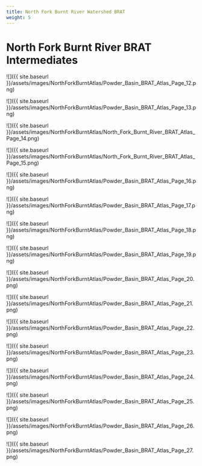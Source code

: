 ```yaml
---
title: North Fork Burnt River Watershed BRAT
weight: 5
---
```


# North Fork Burnt River BRAT Intermediates

![]({{ site.baseurl }}/assets/images/NorthForkBurntAtlas/Powder_Basin_BRAT_Atlas_Page_12.png)

![]({{ site.baseurl }}/assets/images/NorthForkBurntAtlas/Powder_Basin_BRAT_Atlas_Page_13.png)

![]({{ site.baseurl }}/assets/images/NorthForkBurntAtlas/North_Fork_Burnt_River_BRAT_Atlas_Page_14.png)

![]({{ site.baseurl }}/assets/images/NorthForkBurntAtlas/North_Fork_Burnt_River_BRAT_Atlas_Page_15.png)

![]({{ site.baseurl }}/assets/images/NorthForkBurntAtlas/Powder_Basin_BRAT_Atlas_Page_16.png)

![]({{ site.baseurl }}/assets/images/NorthForkBurntAtlas/Powder_Basin_BRAT_Atlas_Page_17.png)

![]({{ site.baseurl }}/assets/images/NorthForkBurntAtlas/Powder_Basin_BRAT_Atlas_Page_18.png)

![]({{ site.baseurl }}/assets/images/NorthForkBurntAtlas/Powder_Basin_BRAT_Atlas_Page_19.png)

![]({{ site.baseurl }}/assets/images/NorthForkBurntAtlas/Powder_Basin_BRAT_Atlas_Page_20.png)

![]({{ site.baseurl }}/assets/images/NorthForkBurntAtlas/Powder_Basin_BRAT_Atlas_Page_21.png)

![]({{ site.baseurl }}/assets/images/NorthForkBurntAtlas/Powder_Basin_BRAT_Atlas_Page_22.png)

![]({{ site.baseurl }}/assets/images/NorthForkBurntAtlas/Powder_Basin_BRAT_Atlas_Page_23.png)

![]({{ site.baseurl }}/assets/images/NorthForkBurntAtlas/Powder_Basin_BRAT_Atlas_Page_24.png)

![]({{ site.baseurl }}/assets/images/NorthForkBurntAtlas/Powder_Basin_BRAT_Atlas_Page_25.png)

![]({{ site.baseurl }}/assets/images/NorthForkBurntAtlas/Powder_Basin_BRAT_Atlas_Page_26.png)

![]({{ site.baseurl }}/assets/images/NorthForkBurntAtlas/Powder_Basin_BRAT_Atlas_Page_27.png)
